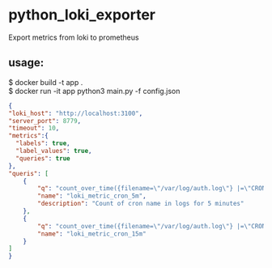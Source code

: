 # python_loki_exporter
Export metrics from loki to prometheus

## usage:
$ docker build -t app .  
$ docker run -it app python3 main.py -f config.json  

```json config.json
{
"loki_host": "http://localhost:3100",
"server_port": 8779,
"timeout": 10,
"metrics":{
  "labels": true,
  "label_values": true,
  "queries": true
},
"queris": [
    {
        "q": "count_over_time({filename=\"/var/log/auth.log\"} |=\"CRON\"[5m])",
        "name": "loki_metric_cron_5m",
        "description": "Count of cron name in logs for 5 minutes"
    },
    {
        "q": "count_over_time({filename=\"/var/log/auth.log\"} |=\"CRON\"[15m])",
        "name": "loki_metric_cron_15m"
    }
]
}
```

